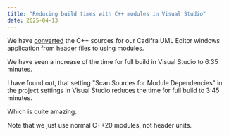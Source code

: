 ```yaml
---
title: "Reducing build times with C++ modules in Visual Studio"
date: 2025-04-13
---
```


We have [converted](https://cadifra.com/papers/converting-to-modules.pdf) the C++ sources for our Cadifra UML Editor windows application from header files to using modules.

We have seen a increase of the time for full build in Visual Studio to 6:35 minutes.

I have found out, that setting "Scan Sources for Module Dependencies" in the project settings in Visual Studio reduces the time for full build to 3:45 minutes.

Which is quite amazing.

Note that we just use normal C++20 modules, not header units.
